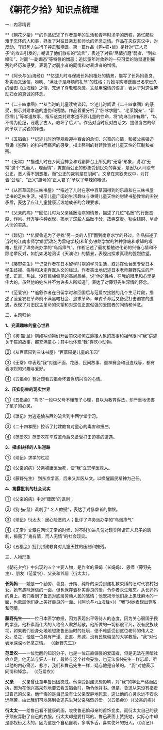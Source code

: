 # 《朝花夕拾》知识点梳理

一、内容精要

**《朝花夕拾》**的作品记述了作者童年的生活和青年时求学的历程，追忆那些难于忘怀的人和事，抒发了对往日亲友和师长的怀念之情。作品在夹叙夹议中，对反动、守旧势力进行了抨击和嘲讽。第一篇作品《狗•猫•鼠》是针对“正人君子”的攻击引发的，嘲讽了他们散布的“流言”，表述了对猫“尽情折磨”弱者、“到处噑叫”、时而“一副媚态”等特性的憎恶；追忆童年时救养的一只可爱的隐鼠遭到摧残的经历和感受。表现了对弱小者的同情和对暴虐者的憎恨。

**《阿长与(山海经)》**忆述儿时与保姆长妈妈相处的情景，描写了长妈妈善良、朴实而又迷信、唠叨、“满肚子是麻烦的礼节”的性格；对她寻购赠送自己渴求已久的绘图《山海经》之情，充满了尊敬和感激。文章用深情的语言，表达了对这位劳动妇女的真诚的怀念。

**《二十四孝图》**从当时的儿童读物谈起，忆述儿时阅读《二十四孝图》的感受，揭示封建孝道的虚伪和残酷。作品着重分析了“卧冰求鲤”、“老莱娱亲”、“郭巨埋儿”等孝道故事，指斥这类封建孝道不顾儿童的性命，将“肉麻当作有趣”，“以不情为伦纪，诬蔑了古人，教坏了后人”。作品对当时反对白话文、提倡复古的倾向予以了尖锐的抨击。

**《五猖会》**记述儿时盼望观看迎神赛会的急切、兴奋的心情，和被父亲强迫背诵《鉴略》的扫兴而痛苦的感受。指出强制的封建教育对儿童天性的压制和摧残。

**《无常》**描述儿时在乡间迎神会和戏剧舞台上所见的“无常”形象，说明“无常”这个“鬼而人，理而情”，爽直而公正的形象受到民众的喜爱，是因为人间没有公正，恶人得不到恶报，而“公正的裁判是在阴间”。文章在夹叙夹议中，对打着“公理”、“正义”旗号的“正人君子”予以了辛辣的嘲讽。

**《从百草园到三味书屋》**描述了儿时在家中百草园得到的乐趣和在三味书屋读书的乏味生活，揭示儿童广阔的生活趣味与束缚儿童天性的封建书塾教育的尖锐矛盾，表达了应让儿童健康活泼地成长的合理要求。

**《父亲的病》**回忆儿时为父亲延医治病的情景，描述了几位“名医”的行医态度、作风、开方等种种表现，揭示了这些人巫医不分、故弄玄虚、勒索钱财、草菅人命的实质。

**《琐记》**忆叙鲁迅为了寻找“另一类的人们”而到南京求学的经过。作品描述了当时的江南水师学堂(后改名为雷电学校)和矿务铁路学堂的种种弊端和求知的艰难，批评了洋务派办学的“乌烟瘴气”。作者记述了最初接触进化论的兴奋心情和不顾老辈反对，如饥如渴地阅读《天演论》的情景，表现出探求真理的强烈欲望。

**《藤野先生》**记录作者在日本留学时期的学习生活，叙述在仙台医专受日本学生歧视、侮辱和决定弃医从文的经过。作者突出地记述日本老师藤野先生的严谨、正直、热诚、没有民族偏见的高尚品格，说“他的性格，在我的眼里和心里是伟大的，虽然他的姓名并不为许多人所知道”。表达了对藤野先生深情的怀念。

**《范爱农》**追叙作者在日留学时和回国后与范爱农接触的几个生活片段，描述了范爱农在革命前不满黑暗社会、追求革命，辛亥革命后又备受打击迫害的遭遇，表现了对旧民主革命的失望和对这位正直倔强的爱国者的同情和悼念。

 

二、主题归纳

**1、充满趣味的童心世界**

①《狗·猫·鼠》例如写动物们开会商议如何左迎接大象的故事和祖母跟同“我”讲述关于猫的故事，都充满童心；其中也体现“我”喜欢小动物。

②《从百草园到三味书屋》“百草园是儿童的乐园”

③《无常》中表现“我”对连环画、花纸、民间故事、迎神赛会和目连戏等，都有着浓烈的兴趣与爱好。

④《五猖会》我对观看五猖会怀着急切兴奋的心情。

**2、压抑伤害的现实世界**

①《五猖会》“背书”一段中父母不懂孩子心理，自以为教育得法，却严重地伤害了孩子的心灵。

②《琐记》为逃避偷东西的流言到中西学堂学习。

③《二十四孝图》控诉了封建教育对童心的毒害和扭曲。

④《范爱农》范爱农在辛亥革命后又备受打击迫害的遭遇。

**3、探求抉择的人生道路**

①《琐记》求学的过程

②《父亲的病》父亲被庸医治死，使“我”立志学医救人。

③《藤野先生》 到东京学医，后来又弃医从文。以唤醒国民精神为己任。

**4、揭露批判的社会现实**

①《父亲的病》中对“庸医”的讽刺；

②《狗·猫·鼠》讽刺了“ 名人教授”，表达了对暴虐者的憎恨。

③《琐记》衍太太：居心险恶的人；批评了洋务派办学的“乌烟瘴气”

④《无常》文章在回忆无常的时候，时不时加进几句对现实所谓正人君子的讽刺，揭露了“鬼有情，而人无情”的社会现实。

⑤《五猖会》批判封建教育对儿童天性的压制和摧残。

 

三、人物形象

《朝花夕拾》中出现的五个主要人物，是作者的保姆（长妈妈）、恩师（藤野先生）、朋友（范爱农）、父亲和邻居（衍太太）。

**长妈妈**——她是一个勤劳、善良、开朗、纯朴的深受封建礼教束缚的旧时代农村妇女。她有愚昧迷信的一面，但也保存着朴实善良的爱，令作者永生难忘。从长妈妈的身上，我们看到了鲁迅对底层劳动人民的感情：他既揭示他们身上愚昧麻木的一面，也歌颂他们身上美好善良的一面。（《阿长与<山海经>》）“我”对她表现出尊敬和同情。 　　

**藤野先生**——一位日本医学教授，因为表现出平等待人的态度，因为关心弱国子民的学业，他朴素而伟大的人格令人肃然起敬。他所做的一切都很平凡，没有民族歧视，如果我们设身处地地想象鲁迅当时的处境，便不难感受到这位老师的伟大之处。总之，他是一位具有严谨、正直、热诚、没有民族偏见的大学教授，“我”对他表示深深地怀念之情。 （《藤野先生》）　　

**范爱农**——一位觉醒的知识分子，也是一位正直倔强的爱国者，但是无法在黑暗社会立足。他无法与狂人一样，最终与这个社会妥协，也无法像N先生一样忘却，所以他的内心痛苦、悲凉，我们和鲁迅先生一样，疑心他是自杀的。 “我”对他表示同情和悼念。 （《范爱农》）

**父亲**——父亲曾让童年鲁迅困惑过，他深受封建思想影响，对“我”的学业严格而固执，因为在他兴高采烈地要去看五猖会时，勒令他背书。但是，鲁迅从来没有指责过自己的父亲。他忏悔的是自己没有让父亲安静地死去，这让他的心灵永远不安永远痛苦。由此我们可以感到鲁迅先生对父亲强烈的爱。（《五猖会》）（《父亲的病》）

**衍太太**——给鲁迅看不健康的画，唆使鲁迅偷母亲的首饰变卖。而衍太太自己的孩子顽皮弄脏了自己的衣服，衍太太却是要打骂的。鲁迅表面上赞扬她，实际心中却是鄙视衍太太的，因为这是个自私自利，多嘴多舌，喜欢使坏的妇人。（《琐记》）